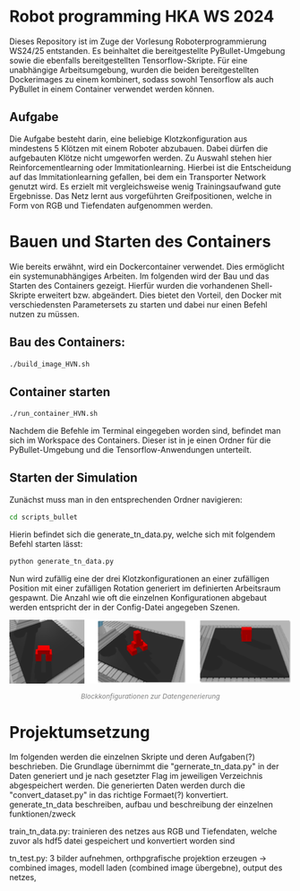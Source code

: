 # Robot programming HKA WS 2024
Dieses Repository ist im Zuge der Vorlesung Roboterprogrammierung WS24/25 entstanden. Es beinhaltet die bereitgestellte PyBullet-Umgebung sowie die ebenfalls bereitgestellten Tensorflow-Skripte. Für eine unabhängige Arbeitsumgebung, wurden die beiden bereitgestellten Dockerimages zu einem kombinert, sodass sowohl Tensorflow als auch PyBullet in einem Container verwendet werden können.  
## Aufgabe 
Die Aufgabe besteht darin, eine beliebige Klotzkonfiguration aus mindestens 5 Klötzen mit einem Roboter abzubauen. Dabei dürfen die aufgebauten Klötze nicht umgeworfen werden.
Zu Auswahl stehen hier Reinforcementlearning oder Immitationlearning. Hierbei ist die Entscheidung auf das Immitationlearning gefallen, bei dem ein Transporter Network genutzt wird. Es erzielt mit vergleichsweise wenig Trainingsaufwand gute Ergebnisse. Das Netz lernt aus vorgeführten Greifpositionen, welche in Form von RGB und Tiefendaten aufgenommen werden.

# Bauen und Starten des Containers 
Wie bereits erwähnt, wird ein Dockercontainer verwendet. Dies ermöglicht ein systemunabhängiges Arbeiten. Im folgenden wird der Bau und das Starten des Containers gezeigt. Hierfür wurden die vorhandenen Shell-Skripte erweitert bzw. abgeändert. Dies bietet den Vorteil, den Docker mit verschiedensten Parametersets zu starten und dabei nur einen Befehl nutzen zu müssen. 
## Bau des Containers: 
```bash
./build_image_HVN.sh
```

## Container starten 
```bash
./run_container_HVN.sh
```
Nachdem die Befehle im Terminal eingegeben worden sind, befindet man sich im Workspace des Containers. Dieser ist in je einen Ordner für die PyBullet-Umgebung und die Tensorflow-Anwendungen unterteilt.

## Starten der Simulation 
Zunächst muss man in den entsprechenden Ordner navigieren:
```bash
cd scripts_bullet 
```
Hierin befindet sich die generate_tn_data.py, welche sich mit folgendem Befehl starten lässt: 
```bash
python generate_tn_data.py 
```

Nun wird zufällig eine der drei Klotzkonfigurationen an einer zufälligen Position mit einer zufälligen Rotation generiert im definierten Arbeitsraum gespawnt. Die Anzahl wie oft die einzelnen Konfigurationen abgebaut werden entspricht der in der Config-Datei angegeben Szenen. 

<div align="center">
  <img src="block_variants.png" alt="Bild 1" width="800">
  <p style="font-size:12px; color:gray;"><em>Blockkonfigurationen zur Datengenerierung</em></p>
</div>


# Projektumsetzung 
Im folgenden werden die einzelnen Skripte und deren Aufgaben(?) beschrieben. Die Grundlage übernimmt die "gernerate_tn_data.py" in der Daten generiert und je nach gesetzter Flag im jeweiligen Verzeichnis abgespeichert werden. Die generierten Daten werden durch die "convert_dataset.py" in das richtige Formaet(?) konvertiert. 
generate_tn_data beschreiben, aufbau und beschreibung der einzelnen funktionen/zweck

train_tn_data.py: trainieren des netzes aus RGB und Tiefendaten, welche zuvor als hdf5 datei gespeichert und konvertiert worden sind 

tn_test.py: 3 bilder aufnehmen, orthpgrafische projektion erzeugen -> combined images, modell laden (combined image übergebne), output des netzes, 
## 
